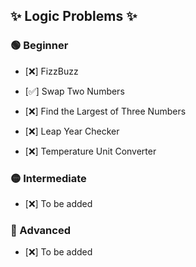 ## ✨ Logic Problems ✨

### 🟢 Beginner

* [❌] FizzBuzz
    
* [✅] Swap Two Numbers
    
* [❌] Find the Largest of Three Numbers
    
* [❌] Leap Year Checker
    
* [❌] Temperature Unit Converter
    

### 🟡 Intermediate

* [❌] To be added
    

### 🔴 Advanced

* [❌] To be added